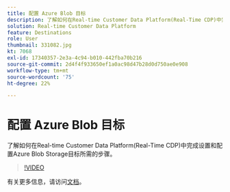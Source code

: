 ```yaml
---
title: 配置 Azure Blob 目标
description: 了解如何在Real-time Customer Data Platform(Real-Time CDP)中完成设置和配置Azure Blob Storage目标所需的步骤。
solution: Real-time Customer Data Platform
feature: Destinations
role: User
thumbnail: 331082.jpg
kt: 7068
exl-id: 17340357-2e3a-4c94-b010-442fba70b216
source-git-commit: 2d4f4f933650ef1a0ac98d47b28d0d750ae0e908
workflow-type: tm+mt
source-wordcount: '75'
ht-degree: 22%

---
```


# 配置 Azure Blob 目标

了解如何在Real-time Customer Data Platform(Real-Time CDP)中完成设置和配置Azure Blob Storage目标所需的步骤。

>[!VIDEO](https://video.tv.adobe.com/v/331082/?quality=12&learn=on)

有关更多信息，请访问[文档](https://experienceleague.adobe.com/docs/experience-platform/destinations/catalog/cloud-storage/azure-blob.html)。
